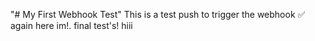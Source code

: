 "# My First Webhook Test" 
This is a test push to trigger the webhook ✅
again here im!.
final test's!
hiii
